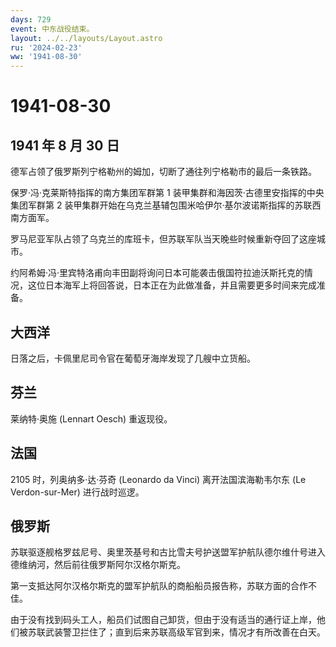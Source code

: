 ```yaml
---
days: 729
event: 中东战役结束。
layout: ../../layouts/Layout.astro
ru: '2024-02-23'
ww: '1941-08-30'
---
```


# 1941-08-30

## 1941 年 8 月 30 日

德军占领了俄罗斯列宁格勒州的姆加，切断了通往列宁格勒市的最后一条铁路。

保罗·冯·克莱斯特指挥的南方集团军群第 1
装甲集群和海因茨·古德里安指挥的中央集团军群第 2
装甲集群开始在乌克兰基辅包围米哈伊尔·基尔波诺斯指挥的苏联西南方面军。

罗马尼亚军队占领了乌克兰的库班卡，但苏联军队当天晚些时候重新夺回了这座城市。

约阿希姆·冯·里宾特洛甫向丰田副将询问日本可能袭击俄国符拉迪沃斯托克的情况，这位日本海军上将回答说，日本正在为此做准备，并且需要更多时间来完成准备。

## 大西洋

日落之后，卡佩里尼司令官在葡萄牙海岸发现了几艘中立货船。

## 芬兰

莱纳特·奥施 (Lennart Oesch) 重返现役。

## 法国

2105 时，列奥纳多·达·芬奇 (Leonardo da Vinci) 离开法国滨海勒韦尔东 (Le
Verdon-sur-Mer) 进行战时巡逻。

## 俄罗斯

苏联驱逐舰格罗兹尼号、奥里茨基号和古比雪夫号护送盟军护航队德尔维什号进入德维纳河，然后前往俄罗斯阿尔汉格尔斯克。

第一支抵达阿尔汉格尔斯克的盟军护航队的商船船员报告称，苏联方面的合作不佳。

由于没有找到码头工人，船员们试图自己卸货，但由于没有适当的通行证上岸，他们被苏联武装警卫拦住了；直到后来苏联高级军官到来，情况才有所改善在白天。